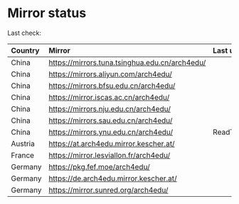 <script src="./time.js"></script>
# Mirror status
Last check: <script type="text/javascript">localize(1681600628.3560166);</script>

|Country|Mirror|Last update|
|:------|:-----|:----------|
|China|https://mirrors.tuna.tsinghua.edu.cn/arch4edu/|<script type="text/javascript">localize(1681583331);</script>|
|China|https://mirrors.aliyun.com/arch4edu/|<script type="text/javascript">localize(1681583331);</script>|
|China|https://mirrors.bfsu.edu.cn/arch4edu/|<script type="text/javascript">localize(1681540337);</script>|
|China|https://mirror.iscas.ac.cn/arch4edu/|<script type="text/javascript">localize(1681583331);</script>|
|China|https://mirrors.nju.edu.cn/arch4edu/|<script type="text/javascript">localize(1681540337);</script>|
|China|https://mirrors.sau.edu.cn/arch4edu/|<script type="text/javascript">localize(1673850842);</script>|
|China|https://mirrors.ynu.edu.cn/arch4edu/|ReadTimeout|
|Austria|https://at.arch4edu.mirror.kescher.at/|<script type="text/javascript">localize(1681583331);</script>|
|France|https://mirror.lesviallon.fr/arch4edu/|<script type="text/javascript">localize(1681540337);</script>|
|Germany|https://pkg.fef.moe/arch4edu/|<script type="text/javascript">localize(1681583331);</script>|
|Germany|https://de.arch4edu.mirror.kescher.at/|<script type="text/javascript">localize(1681583331);</script>|
|Germany|https://mirror.sunred.org/arch4edu/|<script type="text/javascript">localize(1681583331);</script>|

<script src="./tablefilter/tablefilter.js"></script>
<script src="./table.js"></script>